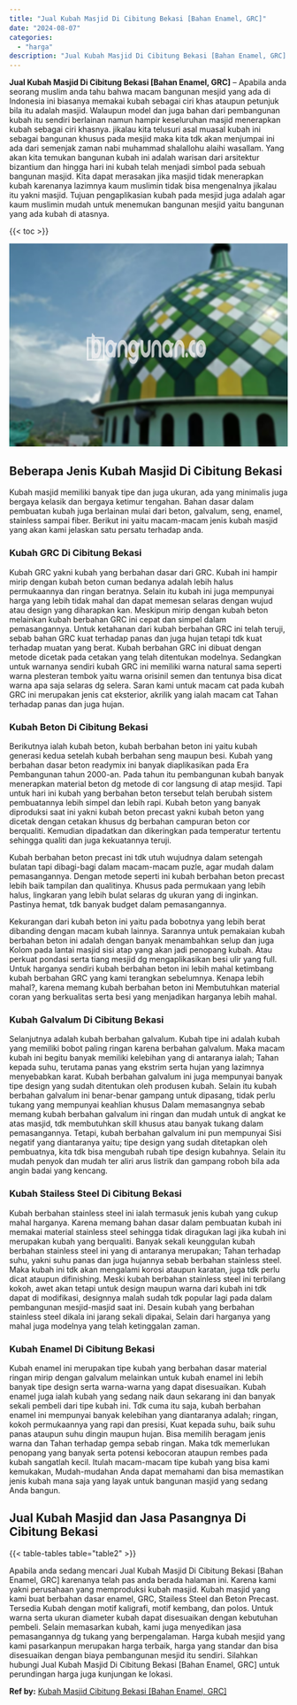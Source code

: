 ```yaml
---
title: "Jual Kubah Masjid Di Cibitung Bekasi [Bahan Enamel, GRC]"
date: "2024-08-07"
categories: 
  - "harga"
description: "Jual Kubah Masjid Di Cibitung Bekasi [Bahan Enamel, GRC]. Apabila anda sedang mencari Jual Kubah Masjid Di Cibitung Bekasi [Bahan Enamel, GRC] karenanya te..."
---
```


**Jual Kubah Masjid Di Cibitung Bekasi \[Bahan Enamel, GRC\]** – Apabila anda seorang muslim anda tahu bahwa macam bangunan mesjid yang ada di Indonesia ini biasanya memakai kubah sebagai ciri khas ataupun petunjuk bila itu adalah masjid. Walaupun model dan juga bahan dari pembangunan kubah itu sendiri berlainan namun hampir keseluruhan masjid menerapkan kubah sebagai ciri khasnya. jikalau kita telusuri asal muasal kubah ini sebagai bangunan khusus pada mesjid maka kita tdk akan menjumpai ini ada dari semenjak zaman nabi muhammad shalallohu alaihi wasallam. Yang akan kita temukan bangunan kubah ini adalah warisan dari arsitektur bizantium dan hingga hari ini kubah telah menjadi simbol pada sebuah bangunan masjid. Kita dapat merasakan jika masjid tidak menerapkan kubah karenanya lazimnya kaum muslimin tidak bisa mengenalnya jikalau itu yakni masjid. Tujuan pengaplikasian kubah pada mesjid juga adalah agar kaum muslimin mudah untuk menemukan bangunan mesjid yaitu bangunan yang ada kubah di atasnya.

{{< toc >}}

![Jual Kubah Masjid Di Cibitung Bekasi [Bahan Enamel, GRC]](/images/jual-kubah-masjid-06.png)

## Beberapa Jenis Kubah Masjid Di Cibitung Bekasi

Kubah masjid memiliki banyak tipe dan juga ukuran, ada yang minimalis juga bergaya kelasik dan bergaya ketimur tengahan. Bahan dasar dalam pembuatan kubah juga berlainan mulai dari beton, galvalum, seng, enamel, stainless sampai fiber. Berikut ini yaitu macam-macam jenis kubah masjid yang akan kami jelaskan satu persatu terhadap anda.

### Kubah GRC Di Cibitung Bekasi

Kubah GRC yakni kubah yang berbahan dasar dari GRC. Kubah ini hampir mirip dengan kubah beton cuman bedanya adalah lebih halus permukaannya dan ringan beratnya. Selain itu kubah ini juga mempunyai harga yang lebih tidak mahal dan dapat memesan selaras dengan wujud atau design yang diharapkan kan. Meskipun mirip dengan kubah beton melainkan kubah berbahan GRC ini cepat dan simpel dalam pemasangannya. Untuk ketahanan dari kubah berbahan GRC ini telah teruji, sebab bahan GRC kuat terhadap panas dan juga hujan tetapi tdk kuat terhadap muatan yang berat. Kubah berbahan GRC ini dibuat dengan metode dicetak pada cetakan yang telah ditentukan modelnya. Sedangkan untuk warnanya sendiri kubah GRC ini memiliki warna natural sama seperti warna plesteran tembok yaitu warna orisinil semen dan tentunya bisa dicat warna apa saja selaras dg selera. Saran kami untuk macam cat pada kubah GRC ini merupakan jenis cat eksterior, akrilik yang ialah macam cat Tahan terhadap panas dan juga hujan.

### Kubah Beton Di Cibitung Bekasi

Berikutnya ialah kubah beton, kubah berbahan beton ini yaitu kubah generasi kedua setelah kubah berbahan seng maupun besi. Kubah yang berbahan dasar beton readymix ini banyak diaplikasikan pada Era Pembangunan tahun 2000-an. Pada tahun itu pembangunan kubah banyak menerapkan material beton dg metode di cor langsung di atap mesjid. Tapi untuk hari ini kubah yang berbahan beton tersebut telah berubah sistem pembuatannya lebih simpel dan lebih rapi. Kubah beton yang banyak diproduksi saat ini yakni kubah beton precast yakni kubah beton yang dicetak dengan cetakan khusus dg berbahan campuran beton cor berqualiti. Kemudian dipadatkan dan dikeringkan pada temperatur tertentu sehingga qualiti dan juga kekuatannya teruji.

Kubah berbahan beton precast ini tdk utuh wujudnya dalam setengah bulatan tapi dibagi-bagi dalam macam-macam puzle, agar mudah dalam pemasangannya. Dengan metode seperti ini kubah berbahan beton precast lebih baik tampilan dan qualitinya. Khusus pada permukaan yang lebih halus, lingkaran yang lebih bulat selaras dg ukuran yang di inginkan. Pastinya hemat, tdk banyak budget dalam pemasangannya.

Kekurangan dari kubah beton ini yaitu pada bobotnya yang lebih berat dibanding dengan macam kubah lainnya. Sarannya untuk pemakaian kubah berbahan beton ini adalah dengan banyak menambahkan selup dan juga Kolom pada lantai masjid sisi atap yang akan jadi penopang kubah. Atau perkuat pondasi serta tiang mesjid dg mengaplikasikan besi ulir yang full. Untuk harganya sendiri kubah berbahan beton ini lebih mahal ketimbang kubah berbahan GRC yang kami terangkan sebelumnya. Kenapa lebih mahal?, karena memang kubah berbahan beton ini Membutuhkan material coran yang berkualitas serta besi yang menjadikan harganya lebih mahal.

### Kubah Galvalum Di Cibitung Bekasi

Selanjutnya adalah kubah berbahan galvalum. Kubah tipe ini adalah kubah yang memiliki bobot paling ringan karena berbahan galvalum. Maka macam kubah ini begitu banyak memiliki kelebihan yang di antaranya ialah; Tahan kepada suhu, terutama panas yang ekstrim serta hujan yang lazimnya menyebabkan karat. Kubah berbahan galvalum ini juga mempunyai banyak tipe design yang sudah ditentukan oleh produsen kubah. Selain itu kubah berbahan galvalum ini benar-benar gampang untuk dipasang, tidak perlu tukang yang mempunyai keahlian khusus Dalam memasangnya sebab memang kubah berbahan galvalum ini ringan dan mudah untuk di angkat ke atas masjid, tdk membutuhkan skill khusus atau banyak tukang dalam pemasangannya. Tetapi, kubah berbahan galvalum ini pun mempunyai Sisi negatif yang diantaranya yaitu; tipe design yang sudah ditetapkan oleh pembuatnya, kita tdk bisa mengubah rubah tipe design kubahnya. Selain itu mudah penyok dan mudah ter aliri arus listrik dan gampang roboh bila ada angin badai yang kencang.

### Kubah Stailess Steel Di Cibitung Bekasi

Kubah berbahan stainless steel ini ialah termasuk jenis kubah yang cukup mahal harganya. Karena memang bahan dasar dalam pembuatan kubah ini memakai material stainless steel sehingga tidak diragukan lagi jika kubah ini merupakan kubah yang berqualiti. Banyak sekali keunggulan kubah berbahan stainless steel ini yang di antaranya merupakan; Tahan terhadap suhu, yakni suhu panas dan juga hujannya sebab berbahan stainless steel. Maka kubah ini tdk akan mengalami korosi ataupun karatan, juga tdk perlu dicat ataupun difinishing. Meski kubah berbahan stainless steel ini terbilang kokoh, awet akan tetapi untuk design maupun warna dari kubah ini tdk dapat di modifikasi, designnya malah sudah tdk popular lagi pada dalam pembangunan mesjid-masjid saat ini. Desain kubah yang berbahan stainless steel dikala ini jarang sekali dipakai, Selain dari harganya yang mahal juga modelnya yang telah ketinggalan zaman.

### Kubah Enamel Di Cibitung Bekasi

Kubah enamel ini merupakan tipe kubah yang berbahan dasar material ringan mirip dengan galvalum melainkan untuk kubah enamel ini lebih banyak tipe design serta warna-warna yang dapat disesuaikan. Kubah enamel juga ialah kubah yang sedang naik daun sekarang ini dan banyak sekali pembeli dari tipe kubah ini. Tdk cuma itu saja, kubah berbahan enamel ini mempunyai banyak kelebihan yang diantaranya adalah; ringan, kokoh permukaannya yang rapi dan presisi, Kuat kepada suhu, baik suhu panas ataupun suhu dingin maupun hujan. Bisa memilih beragam jenis warna dan Tahan terhadap gempa sebab ringan. Maka tdk memerlukan penopang yang banyak serta potensi kebocoran ataupun rembes pada kubah sangatlah kecil. Itulah macam-macam tipe kubah yang bisa kami kemukakan, Mudah-mudahan Anda dapat memahami dan bisa memastikan jenis kubah mana saja yang layak untuk bangunan masjid yang sedang Anda bangun.

## Jual Kubah Masjid dan Jasa Pasangnya Di Cibitung Bekasi

{{< table-tables table="table2" >}}

Apabila anda sedang mencari Jual Kubah Masjid Di Cibitung Bekasi \[Bahan Enamel, GRC\] karenanya telah pas anda berada halaman ini. Karena kami yakni perusahaan yang memproduksi kubah masjid. Kubah masjid yang kami buat berbahan dasar enamel, GRC, Stailess Steel dan Beton Precast. Tersedia Kubah dengan motif kaligrafi, motif kembang, dan polos. Untuk warna serta ukuran diameter kubah dapat disesuaikan dengan kebutuhan pembeli. Selain memasarkan kubah, kami juga menyedikan jasa pemasangannya dg tukang yang berpengalaman. Harga kubah mesjid yang kami pasarkanpun merupakan harga terbaik, harga yang standar dan bisa disesuaikan dengan biaya pembangunan mesjid itu sendiri. Silahkan hubungi Jual Kubah Masjid Di Cibitung Bekasi \[Bahan Enamel, GRC\] untuk perundingan harga juga kunjungan ke lokasi.

**Ref by:** [Kubah Masjid Cibitung Bekasi [Bahan Enamel, GRC]](https://id.wikipedia.org/wiki/Kubah)

